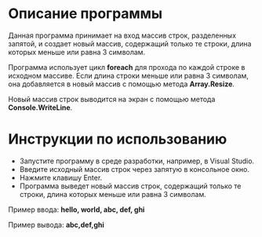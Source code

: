 # Описание программы
Данная программа принимает на вход массив строк, разделенных запятой, и создает новый массив, содержащий только те строки, длина которых меньше или равна 3 символам.

Программа использует цикл **foreach** для прохода по каждой строке в исходном массиве. Если длина строки меньше или равна 3 символам, она добавляется в новый массив с помощью метода **Array.Resize**.

Новый массив строк выводится на экран с помощью метода **Console.WriteLine**.

# Инструкции по использованию
* Запустите программу в среде разработки, например, в Visual Studio.
* Введите исходный массив строк через запятую в консольное окно.
* Нажмите клавишу Enter.
* Программа выведет новый массив строк, содержащий только те строки, длина которых меньше или равна 3 символам.

Пример ввода: **hello, world, abc, def, ghi**

Пример вывода: **abc,def,ghi**
